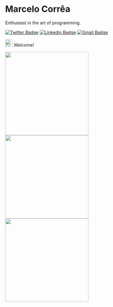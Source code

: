 # Marcelo Corrêa

Enthusiast in the art of programming.

[![Twitter Badge](https://img.shields.io/badge/-@__macorrea-6633cc?style=flat-square&labelColor=6633cc&logo=twitter&logoColor=white&link=https://twitter.com/__macorrea)](https://twitter.com/__macorrea)
[![Linkedin Badge](https://img.shields.io/badge/-Marcelo%20Correa-6633cc?style=flat-square&logo=Linkedin&logoColor=white&link=https://www.linkedin.com/in/devmacorrea/)](https://www.linkedin.com/in/devmacorrea/)
[![Gmail Badge](https://img.shields.io/badge/-marcelo.correa.dev@gmail.com-6633cc?style=flat-square&logo=Gmail&logoColor=white&link=mailto:marcelo.correa.dev@gmail.com)](mailto:marcelo.correa.dev@gmail.com)

<img src='https://qpluspicture.oss-cn-beijing.aliyuncs.com/6LjjQA/Hi.gif' alt='Hi' width="24"/> Welcome!    



<p float="left">
  <a href="https://gist.github.com/ma-xlo/a3eead609396b61b0438dd8ae742abcb" alt="Fibonacci sequence in C"> <img src="https://i.imgur.com/mk2VCtl.png" width="270" height="270" align="middle"/> 
  <a href="https://gist.github.com/ma-xlo/bf21e9a4e79f334206bfcd2e840e9759" alt="Phi constant in C"><img src="https://i.imgur.com/6vxpewY.png" width="270" height="270" align="middle" /> </a>
      <a href="https://gist.github.com/ma-xlo/8b08c20572f8a03b2e0e281ffa2e22cd" alt="Euler constant in C"><img src="https://i.imgur.com/k99uank.png" width="270" height="270" align="middle" /> </a>
</p>
